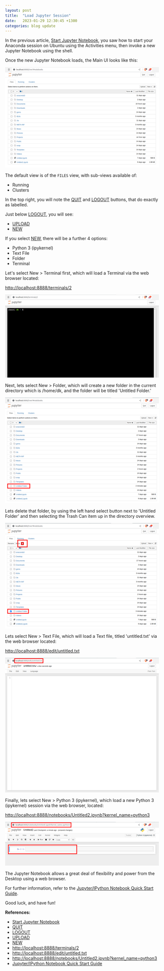 ```yaml
---
layout: post
title:  "Load Jupyter Session"
date:   2023-01-29 12:30:45 +1300
categories: blog update
---
```

In the previous article, [Start Jupyter Notebook], you saw how to start your Anaconda session on Ubuntu using the Activities menu, then invoke a new Jupyter Notebook using the shell.

Once the new Jupyter Notebook loads, the Main UI looks like this:

![Screenshot image of Jupyter Notebook Server Main UI](/assets/img/Jupyter_Notebook_Main_UI_2023-02-04.png)

The default view is of the `FILES` view, with sub-views available of:

  - Running
  - Clusters

In the top right, you will note the [QUIT] and [LOGOUT] buttons, that do exactly as labelled.

Just below [LOGOUT], you will see:

  - [UPLOAD]
  - [NEW]

If you select [NEW], there will be a further 4 options:

  - Python 3 (ipykernel)
  - Text File
  - Folder
  - Terminal

Let's select New > Terminal first, which will load a Terminal via the web browser located:

[http://localhost:8888/terminals/2]

![Screenshot image of Jupyter Notebook Server New Terminal](/assets/img/Jupyter_Notebook_New_Terminal_2023-02-04.png)

Next, lets select New > Folder, which will create a new folder in the current directory which is /home/dk, and the folder will be titled 'Untitled Folder.'

![Screenshot image of Jupyter Notebook Server New Untitled Folder](/assets/img/Jupyter_Notebook_New_Untitled_Folder_2023-02-04.png)

Lets delete that folder, by using the left hand select button next to 'Untitled Folder' and then selecting the Trash Can item up in the directory overview.

![Screenshot image of Jupyter Notebook Server New Delete Untitled Folder](/assets/img/Jupyter_Notebook_New_Delete_Untitled_Folder_2023-02-04.png)

Lets select New > Text File, which will load a Text file, titled 'untitled.txt' via the web browser located:

[http://localhost:8888/edit/untitled.txt]

![Screenshot image of Jupyter Notebook Server New Untitled Text File](/assets/img/Jupyter_Notebook_New_Untitled_Text_File_2023-02-04.png)

Finally, lets select New > Python 3 (ipykernel), which load a new Python 3 (ipykernel) session via the web browser, located:

[http://localhost:8888/notebooks/Untitled2.ipynb?kernel_name=python3]

![Screenshot image of Jupyter Notebook Server New Python3 Ipykernel Session](/assets/img/Jupyter_Notebook_New_Python3_Ipykernel_Session_2023-02-04.png)

The Jupyter Notebook allows a great deal of flexibility and power from the Desktop using a web browser.

For further information, refer to the [Jupyter/IPython Notebook Quick Start Guide].

Good luck, and have fun!

**References:**

  - [Start Jupyter Notebook]
  - [QUIT]
  - [LOGOUT]
  - [UPLOAD]
  - [NEW]
  - [http://localhost:8888/terminals/2]
  - [http://localhost:8888/edit/untitled.txt]
  - [http://localhost:8888/notebooks/Untitled2.ipynb?kernel_name=python3]
  - [Jupyter/IPython Notebook Quick Start Guide]

[Start Jupyter Notebook]: https://datakumquat.github.io/blog/update/2023/01/27/start-jupyter-notebook.html
[QUIT]: https://datakumquat.github.io/
[LOGOUT]: https://datakumquat.github.io/
[UPLOAD]: https://datakumquat.github.io/
[NEW]: https://datakumquat.github.io/
[http://localhost:8888/terminals/2]: http://localhost:8888/terminals/2
[http://localhost:8888/edit/untitled.txt]: http://localhost:8888/edit/untitled.txt
[http://localhost:8888/notebooks/Untitled2.ipynb?kernel_name=python3]: http://localhost:8888/notebooks/Untitled2.ipynb?kernel_name=python3
[Jupyter/IPython Notebook Quick Start Guide]: https://jupyter-notebook-beginner-guide.readthedocs.io/en/latest/#jupyter-ipython-notebook-quick-start-guide

